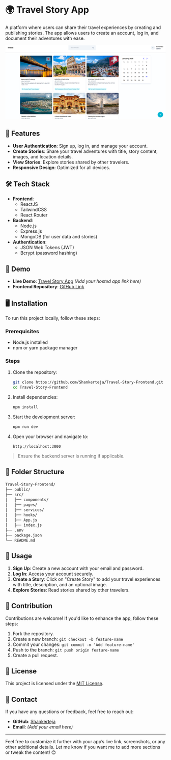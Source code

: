 # 🌍 Travel Story App  

A platform where users can share their travel experiences by creating and publishing stories. The app allows users to create an account, log in, and document their adventures with ease.


![Alt Text](public/assets/preview.png)


## 🚀 Features  

- **User Authentication**: Sign up, log in, and manage your account.  
- **Create Stories**: Share your travel adventures with title, story content, images, and location details.  
- **View Stories**: Explore stories shared by other travelers.  
- **Responsive Design**: Optimized for all devices.  

## 🛠️ Tech Stack  

- **Frontend**:  
  - ReactJS  
  - TailwindCSS  
  - React Router  
- **Backend**:  
  - Node.js  
  - Express.js  
  - MongoDB (for user data and stories)  
- **Authentication**:  
  - JSON Web Tokens (JWT)  
  - Bcrypt (password hashing)  

## 📸 Demo  

- **Live Demo**: [Travel Story App](#) *(Add your hosted app link here)*  
- **Frontend Repository**: [GitHub Link](https://github.com/Shankerteja/Travel-Story-Frontend.git)  

## 🖥️ Installation  

To run this project locally, follow these steps:

### Prerequisites  
- Node.js installed  
- npm or yarn package manager  

### Steps  

1. Clone the repository:  
   ```bash
   git clone https://github.com/Shankerteja/Travel-Story-Frontend.git
   cd Travel-Story-Frontend
   ```

2. Install dependencies:  
   ```bash
   npm install
   ```

3. Start the development server:  
   ```bash
   npm run dev
   ```

4. Open your browser and navigate to:  
   ```  
   http://localhost:3000  
   ```  

> Ensure the backend server is running if applicable.

## 📂 Folder Structure  

```
Travel-Story-Frontend/
├── public/
├── src/
│   ├── components/
│   ├── pages/
│   ├── services/
│   ├── hooks/
│   ├── App.js
│   ├── index.js
├── .env
├── package.json
└── README.md
```

## 📝 Usage  

1. **Sign Up**: Create a new account with your email and password.  
2. **Log In**: Access your account securely.  
3. **Create a Story**: Click on "Create Story" to add your travel experiences with title, description, and an optional image.  
4. **Explore Stories**: Read stories shared by other travelers.  

## 🤝 Contribution  

Contributions are welcome! If you'd like to enhance the app, follow these steps:  

1. Fork the repository.  
2. Create a new branch: `git checkout -b feature-name`  
3. Commit your changes: `git commit -m 'Add feature-name'`  
4. Push to the branch: `git push origin feature-name`  
5. Create a pull request.  

## 📜 License  

This project is licensed under the [MIT License](./LICENSE).

## 💬 Contact  

If you have any questions or feedback, feel free to reach out:  

- **GitHub**: [Shankerteja](https://github.com/Shankerteja)  
- **Email**: *(Add your email here)*  

---

Feel free to customize it further with your app’s live link, screenshots, or any other additional details. Let me know if you want me to add more sections or tweak the content! 😊
